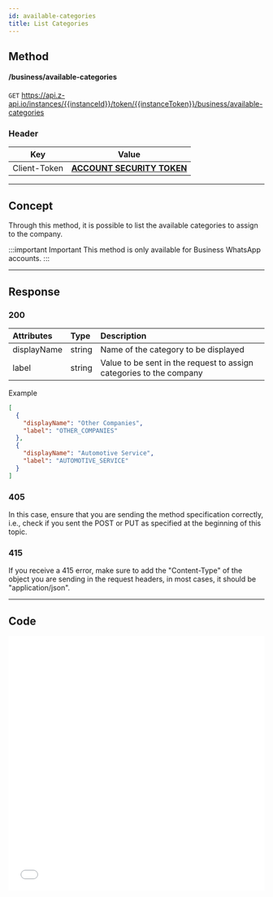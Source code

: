 ```yaml
---
id: available-categories
title: List Categories
---
```


## Method

#### /business/available-categories

`GET` https://api.z-api.io/instances/{{instanceId}}/token/{{instanceToken}}/business/available-categories

### Header

|      Key       |            Value            |
| :------------: |     :-----------------:     |
|  Client-Token  | **[ACCOUNT SECURITY TOKEN](../security/client-token)** |
---

## Concept

Through this method, it is possible to list the available categories to assign to the company.

:::important Important
This method is only available for Business WhatsApp accounts.
:::

---

## Response

### 200

| Attributes   | Type    | Description                                                         |
| :--------   | :------ | :--------------------------------------------------               |
| displayName | string  | Name of the category to be displayed                               |
| label       | string  | Value to be sent in the request to assign categories to the company |

Example

```json
[
  {
    "displayName": "Other Companies",
    "label": "OTHER_COMPANIES"
  },
  {
    "displayName": "Automotive Service",
    "label": "AUTOMOTIVE_SERVICE"
  }
]
```

### 405

In this case, ensure that you are sending the method specification correctly, i.e., check if you sent the POST or PUT as specified at the beginning of this topic.

### 415

If you receive a 415 error, make sure to add the "Content-Type" of the object you are sending in the request headers, in most cases, it should be "application/json".

---

## Code

<iframe src="//api.apiembed.com/?source=https://raw.githubusercontent.com/Z-API/z-api-docs/main/json-examples/available-categories.json&targets=all" frameborder="0" scrolling="no" width="100%" height="500px" seamless></iframe>
